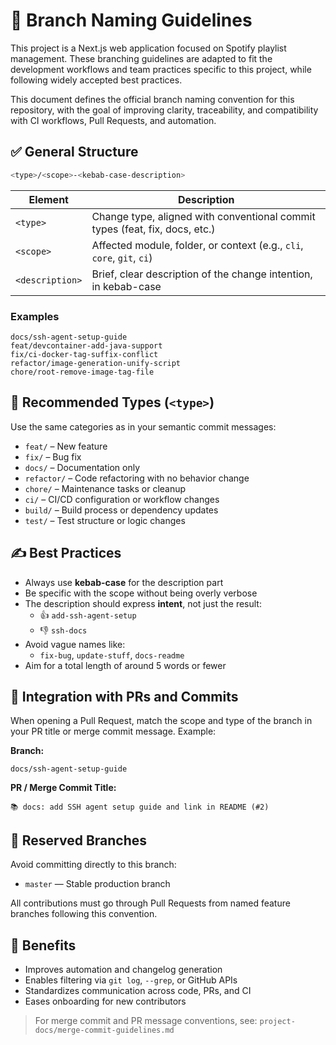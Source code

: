 # 🌿 Branch Naming Guidelines

This project is a Next.js web application focused on Spotify playlist management. These branching guidelines are adapted to fit the development workflows and team practices specific to this project, while following widely accepted best practices.

This document defines the official branch naming convention for this repository, with the goal of improving clarity, traceability, and compatibility with CI workflows, Pull Requests, and automation.

## ✅ General Structure

```bash
<type>/<scope>-<kebab-case-description>
```

| Element         | Description                                                                 |
| --------------- | --------------------------------------------------------------------------- |
| `<type>`        | Change type, aligned with conventional commit types (feat, fix, docs, etc.) |
| `<scope>`       | Affected module, folder, or context (e.g., `cli`, `core`, `git`, `ci`)       |
| `<description>` | Brief, clear description of the change intention, in kebab-case             |

### Examples

```text
docs/ssh-agent-setup-guide
feat/devcontainer-add-java-support
fix/ci-docker-tag-suffix-conflict
refactor/image-generation-unify-script
chore/root-remove-image-tag-file
```

## 📖 Recommended Types (`<type>`)

Use the same categories as in your semantic commit messages:

- `feat/` – New feature
- `fix/` – Bug fix
- `docs/` – Documentation only
- `refactor/` – Code refactoring with no behavior change
- `chore/` – Maintenance tasks or cleanup
- `ci/` – CI/CD configuration or workflow changes
- `build/` – Build process or dependency updates
- `test/` – Test structure or logic changes

## ✍️ Best Practices

- Always use **kebab-case** for the description part
- Be specific with the scope without being overly verbose
- The description should express **intent**, not just the result:
  - 👍 `add-ssh-agent-setup`
  - 👎 `ssh-docs`
- Avoid vague names like:
  - `fix-bug`, `update-stuff`, `docs-readme`
- Aim for a total length of around 5 words or fewer

## 🔄 Integration with PRs and Commits

When opening a Pull Request, match the scope and type of the branch in your PR title or merge commit message. Example:

**Branch:**

```text
docs/ssh-agent-setup-guide
```

**PR / Merge Commit Title:**

```text
📚 docs: add SSH agent setup guide and link in README (#2)
```

## 🚨 Reserved Branches

Avoid committing directly to this branch:

- `master` — Stable production branch

All contributions must go through Pull Requests from named feature branches following this convention.

## 🧠 Benefits

- Improves automation and changelog generation
- Enables filtering via `git log`, `--grep`, or GitHub APIs
- Standardizes communication across code, PRs, and CI
- Eases onboarding for new contributors

> For merge commit and PR message conventions, see: `project-docs/merge-commit-guidelines.md`
